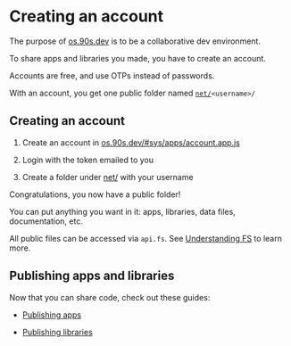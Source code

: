 # Creating an account

The purpose of [os.90s.dev](${OSHOST}) is to be a
collaborative dev environment.

To share apps and libraries you made,
you have to create an account.

Accounts are free, and use OTPs instead of passwords.

With an account, you get one public folder
named <code>[net/](${OSHOST}/#sys/apps/filer.app.js@net/)\<username>/</code>

## Creating an account

1. Create an account in [os.90s.dev/#sys/apps/account.app.js](${OSHOST}/#sys/apps/account.app.js)

2. Login with the token emailed to you

3. Create a folder under [net/](${OSHOST}/#sys/apps/filer.app.js@net/) with your username

Congratulations, you now have a public folder!

You can put anything you want in it: apps, libraries, data files, documentation, etc.

All public files can be accessed via `api.fs`. See [Understanding FS](../guides/filesystem.md#filesystem) to learn more.

## Publishing apps and libraries

Now that you can share code, check out these guides:

* [Publishing apps](publishing-apps.md#publishing-apps)

* [Publishing libraries](publishing-libs.md#publishing-libraries)
